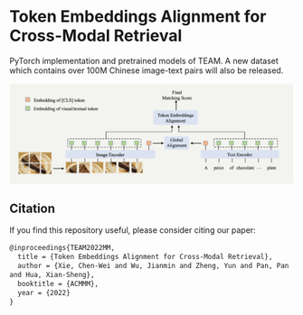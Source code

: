 # Token Embeddings Alignment for Cross-Modal Retrieval

PyTorch implementation and pretrained models of TEAM.
A new dataset which contains over 100M Chinese image-text pairs will also be released.

![Model](figs/framework.jpg)

## Citation
If you find this repository useful, please consider citing our paper:
```
@inproceedings{TEAM2022MM,
  title = {Token Embeddings Alignment for Cross-Modal Retrieval},
  author = {Xie, Chen-Wei and Wu, Jianmin and Zheng, Yun and Pan, Pan and Hua, Xian-Sheng},
  booktitle = {ACMMM},
  year = {2022}
}
```
